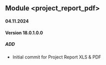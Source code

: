 ## Module <project_report_pdf>

#### 04.11.2024
#### Version 18.0.1.0.0
##### ADD

- Initial commit for Project Report XLS & PDF
